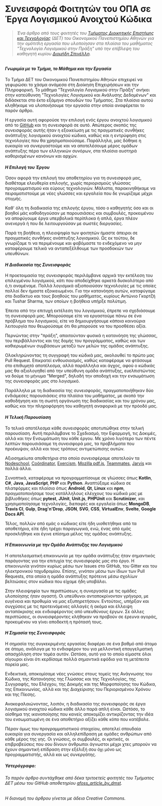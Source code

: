 # Συνεισφορά Φοιτητών του ΟΠΑ σε Έργα Λογισμικού Ανοιχτού Κώδικα

> ###### *Ένα άρθρο από τους φοιτητές του [Τμήματος Διοικητικής Επιστήμης και Τεχνολογίας](https://www.dept.aueb.gr/dmst) (ΔΕΤ) του Οικονομικού Πανεπιστημίου Αθηνών για την ομότιτλη εργασία που υλοποίησαν στα πλαίσια του μαθήματος "Τεχνολογία Λογισμικού στην Πράξη" υπό την επίβλεψη του καθηγητή κυρίου [Διομήδη Σπινέλλη](https://www2.dmst.aueb.gr/dds/index.el.html).*

#### *Γνωριμία με το Τμήμα, το Μάθημα και την Εργασία*

Το Τμήμα ΔΕΤ του Οικονομικού Πανεπιστημίου Αθηνών επιχειρεί να γεφυρώσει το χάσμα ανάμεσα στη Διοίκηση Επιχειρήσεων και την Πληροφορική. Το μάθημα "Τεχνολογία Λογισμικού στην Πράξη" ανήκει στην κατεύθυνση "Τεχνολογίες Λογισμικού και Ανάλυσης Δεδομένων" και διδάσκεται στο έκτο εξάμηνο σπουδών του Τμήματος. Στα πλαίσια αυτού κληθήκαμε να υλοποιήσουμε την εργασία στην οποία αναφέρεται το παρόν άρθρο.

Η εργασία αυτή αφορούσε την επιλογή ενός έργου ανοιχτού λογισμικού από το [GitHub](https://github.com/) και τη συνεισφορά σε αυτό. Απώτερος σκοπός της συνεισφοράς αυτής ήταν η εξοικείωση με τις πραγματικές συνθήκες ανάπτυξης λογισμικού ανοιχτού κώδικα, καθώς και η εντρύφηση στις τεχνολογίες που θα χρησιμοποιούσαμε. Παράλληλα, μας δόθηκε η ευκαιρία να συνεργαστούμε και να αποτελέσουμε μέρος ομάδων ανάπτυξης πέρα των ελληνικών συνόρων, στα πλαίσια αυστηρά καθορισμένων κανόνων και αρχών.

#### *Η Επιλογή του Έργου*

Όσον αφορά την επιλογή του αποθετηρίου για τη συνεισφορά μας, διαθέταμε ελευθερία επιλογής, χωρίς περιορισμούς γλώσσας προγραμματισμού και εύρους τεχνολογιών. Μάλιστα, παρακινηθήκαμε να πειραματιστούμε με νέες γλώσσες και εργαλεία που δε γνωρίζαμε μέχρι στιγμής.

Καθ' όλη τη διαδικασία της επιλογής έργου, τόσο ο καθηγητής όσο και οι βοηθοί μάς καθοδηγούσαν με παρουσιάσεις και συμβουλές, προκειμένου να αποφύγουμε έργα υπερβολικά περίπλοκα ή απλά, έργα πλέον ανενεργά ή που δε λειτουργούσαν με σωστές διεργασίες.

Παρά τη βοήθεια, η πλειοψηφία των φοιτητών ήμαστε άπειροι σε πραγματικές συνθήκες ανάπτυξης λογισμικού. Ως εκ τούτου, δε γνωρίζαμε τι να περιμένουμε και φοβόμαστε το ενδεχόμενο να μην καταφέρουμε τελικά να ανταπεξέλθουμε των προσδοκιών των υπευθύνων.

#### *Η Διαδικασία της Συνεισφοράς*

Η προετοιμασία της συνεισφοράς περιλάμβανε αρχικά την εκτέλεση του επιλεγμένου λογισμικού, κάτι που αποδείχθηκε αρκετά δυσκολότερο από ό,τι αναμέναμε. Πολλά λογισμικά αξιοποιούσαν τεχνολογίες με τις οποίες πολλοί δεν ήμαστε εξοικειωμένοι. Για την κατανόηση αυτών, καταφύγαμε στο διαδίκτυο και τους βοηθούς του μαθήματος, κυρίους Αντώνιο Γκορτζή και Tushar Sharma, των οποίων η βοήθεια υπήρξε πολύτιμη.

Έπειτα από την επιτυχή εκτέλεση του λογισμικού, έπρεπε να σχεδιάσουμε τη συνεισφορά μας. Μπορούσαμε είτε να εργαστούμε πάνω σε ένα πρόβλημα του λογισμικού, είτε να δημιουργήσουμε κάποια καινούρια λειτουργία που θεωρούσαμε ότι θα μπορούσε να του προσθέσει αξία.

Περνώντας στην "πράξη", απαιτούνταν φυσικά η κατανόηση της γλώσσας, του περιβάλλοντος και της δομής του προγράμματος, καθώς και των καθιερωμένων συμβάσεων μεταξύ των μελών της ομάδας ανάπτυξης.

Ολοκληρώνοντας τη συγγραφή του κώδικά μας, ακολουθεί το πρώτο μας Pull Request. Επικρατεί ενθουσιασμός, καθώς καταφέραμε να φτάσουμε στο επιθυμητό αποτέλεσμα, αλλά παράλληλα και άγχος, αφού ο κώδικάς μας θα αξιολογηθεί από την υπεύθυνη ομάδα ανάπτυξης, ευελπιστώντας να δούμε το μήνυμα "Merged", δηλαδή την αποδοχή και την ενσωμάτωση της συνεισφοράς μας στο λογισμικό.

Παράλληλα με τη διαδικασία της συνεισφοράς, πραγματοποιήθηκαν δύο ενδιάμεσες παρουσιάσεις στα πλαίσια του μαθήματος, με σκοπό την καθοδήγηση και τη σωστή οργάνωση της διαδικασίας και του χρόνου μας, καθώς και την πληροφόρηση του καθηγητή αναφορικά με την πρόοδό μας.

#### *Η Τελική Παρουσίαση*

Το τελικό αποτέλεσμα κάθε συνεισφοράς αποτυπώθηκε στην τελική παρουσίαση. Αυτή περιλάμβανε το Σχεδιασμό, την Εφαρμογή, τις Δοκιμές, αλλά και την Ενσωμάτωση του κάθε έργου. Με χρόνο λιγότερο των πέντε λεπτών παρουσιάσαμε τη συνεισφορά μας, τα προβλήματα που προέκυψαν, αλλά και τους τρόπους αντιμετώπισης αυτών.

Αξιοσημείωτα αποθετήρια στα οποία συνεισφέραμε αποτελούν τα [Nodeschool](https://github.com/nodeschool/nodeschool.github.io), [Coördinator](https://github.com/spotify/coordinator), [Exercism](https://github.com/exercism/java), [Mozilla pdf.js](https://github.com/mozilla/pdf.js), [Teammates](https://github.com/TEAMMATES/teammates/), [Jarvis](https://github.com/sukeesh/Jarvis) και πολλά άλλα.

Συνοπτικά, καταφέραμε να προγραμματίσουμε σε γλώσσες όπως **Kotlin**, **C#**, **Java**, **JavaScript**, **PHP** και **Python**. Αναπτύξαμε κώδικα σε πλατφόρμες και πλαίσια όπως **Android**, **Qt**, **Linux** και **npm**, πραγματοποιήσαμε τους κατάλληλους ελέγχους του κώδικά μας με βιβλιοθήκες όπως **pytest**, **JUnit**, **Unit.js**, **PHPUnit** και **Scrutinizer**, και χρησιμοποίησαμε τεχνολογίες, διεπαφές και εργαλεία όπως **MongoDB**, **Travis CI**, **Gulp**, **Drag'n'Drop**, **JSON**, **SVG**, **CSS**, **VirtualEnv**, **Svelte**, **Google Docs API**.

Τέλος, πολλών από εμάς ο κώδικας είτε ήδη υιοθετήθηκε από τα αποθετήρια, είτε ήδη τρέχει παραγωγικά, ενώ, ένας από εμάς προσκλήθηκε και έγινε επίσημα μέλος της ομάδας ανάπτυξης.

#### *Η Επικοινωνία με την Ομάδα Ανάπτυξης του Λογισμικού*

Η αποτελεσματική επικοινωνία με την ομάδα ανάπτυξης ήταν σημαντικός παράγοντας για την επιτυχία της συνεισφοράς μας στο έργο. Η επικοινωνία γινόταν κυρίως μέσω των Issues στο GitHub, του Gitter και του ηλεκτρονικού ταχυδρομίου. Επίσης, γινόταν μέσω των ίδιων των Pull Requests, στα οποία η ομάδα ανάπτυξης πρότεινε μέσω σχολίων βελτιώσεις στον κώδικα που είχαμε ήδη υποβάλει.

Στην πλειοψηφία των περιπτώσεων, η συνεργασία με τις ομάδες υλοποίησης ήταν αγαστή. Οι υπεύθυνοι ανταποκρίνονταν γρήγορα, με ευγένεια και προθυμία να μας εξυπηρετήσουν. Εντούτοις, υπήρξαν και συγχύσεις με τις προτεινόμενες αλλαγές ή ακόμα και έλλειψη ανταπόκρισης και ενδιαφέροντος από υπευθύνους έργων. Σε άλλες περιπτώσεις, οι συνεισφέροντες κλήθηκαν να προβούν σε έρευνα αγοράς, προκειμένου να γίνει αποδεκτή η πρότασή τους.

#### *Η Σημασία της Συνεισφοράς*

Η σημασία της συγκεκριμένης εργασίας διαφέρει σε ένα βαθμό από άτομο σε άτομο, ανάλογα με το ενδιαφέρον του για μελλοντική επαγγελματική απασχόληση στον τομέα αυτόν. Ωστόσο, αυτό για το οποίο είμαστε όλοι σίγουροι είναι ότι κερδίσαμε πολλά σημαντικά εφόδια για τη μετέπειτα πορεία μας.

Ενδεικτικά, αποκομίσαμε νέες γνώσεις στους τομείς της Ανάγνωσης του Κώδικα, της Κατανόησης της Γλώσσας και της Τεχνολογίας, της Συγγραφής, του Ελέγχου, της Δοκιμής και της Μορφοποίησης του Κώδικα, της Επικοινωνίας, αλλά και της Διαχείρισης του Περιορισμένου Χρόνου και της Πίεσης.

Ανακεφαλαιώνοντας, λοιπόν, η διαδικασία της συνεισφοράς σε έργα λογισμικού ανοιχτού κώδικα κάθε άλλο παρά απλή είναι. Ωστόσο, το αίσθημα της ικανοποίησης που κανείς αποκομίζει αντικρίζοντας την ιδέα του ενσωματωμένη σε ένα αποθετήριο αξίζει κάθε κόπο που κατέβαλε.

Πέραν όμως του προγραμματιστικού στοιχείου, αποτελεί σπουδαία ευκαιρία για συνεργασία και αλληλεπίδραση με ομάδες ανθρώπων από κάθε μέρος της γης. Οι γνώσεις, οι συμβουλές, οι κριτικές, οι επιβραβεύσεις που σου δίνουν άνθρωποι άγνωστοι μέχρι χτες μπορούν να έχουν σημαντική επίδραση στην εξέλιξή σου όχι μόνο ως προγραμματιστής, αλλά και ως συνεργάτης.

##### Υστερόγραφο:
###### *Το παρόν άρθρο συντάχθηκε από δέκα τριτοετείς φοιτητές του Τμήματος ΔΕΤ μέσω του GitHub αποθετηρίου [gfoss_article_by_dmst](https://github.com/zoekt/gfoss_article_by_dmst).*
###### *Η διανομή του άρθρου γίνεται με άδεια Creative Commons.*

